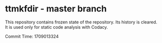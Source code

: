 # ttmkfdir - master branch

This repository contains frozen state of the repository.
Its history is cleared. It is used only for static code
analysis with Codacy.

Commit Time: 1709013324